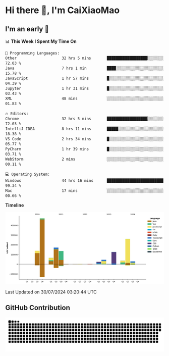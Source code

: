 # Hi there 👋, I'm CaiXiaoMao

## I'm an early 🐤
<!--START_SECTION:waka-->
📊 **This Week I Spent My Time On** 

```text
💬 Programming Languages: 
Other                    32 hrs 5 mins       ██████████████████░░░░░░░   72.03 % 
Java                     7 hrs 1 min         ████░░░░░░░░░░░░░░░░░░░░░   15.78 % 
JavaScript               1 hr 57 mins        █░░░░░░░░░░░░░░░░░░░░░░░░   04.39 % 
Jupyter                  1 hr 31 mins        █░░░░░░░░░░░░░░░░░░░░░░░░   03.43 % 
XML                      48 mins             ░░░░░░░░░░░░░░░░░░░░░░░░░   01.83 % 

🔥 Editors: 
Chrome                   32 hrs 5 mins       ██████████████████░░░░░░░   72.03 % 
IntelliJ IDEA            8 hrs 11 mins       █████░░░░░░░░░░░░░░░░░░░░   18.38 % 
VS Code                  2 hrs 34 mins       █░░░░░░░░░░░░░░░░░░░░░░░░   05.77 % 
PyCharm                  1 hr 39 mins        █░░░░░░░░░░░░░░░░░░░░░░░░   03.71 % 
WebStorm                 2 mins              ░░░░░░░░░░░░░░░░░░░░░░░░░   00.11 % 

💻 Operating System: 
Windows                  44 hrs 16 mins      █████████████████████████   99.34 % 
Mac                      17 mins             ░░░░░░░░░░░░░░░░░░░░░░░░░   00.66 % 
```

**Timeline**

![Lines of Code chart](https://raw.githubusercontent.com/caixiaomao/caixiaomao/main/assets/bar_graph.png)


 Last Updated on 30/07/2024 03:20:44 UTC
<!--END_SECTION:waka-->

## GitHub Contribution
<picture>
  <source media="(prefers-color-scheme: dark)" srcset="/dist/snake/github-contribution-grid-snake-dark.svg" />
  <source media="(prefers-color-scheme: light)" srcset="/dist/snake/github-contribution-grid-snake.svg" />
  <img alt="github contribution grid snake animation" src="/dist/snake/github-contribution-grid-snake.svg" />
</picture>
